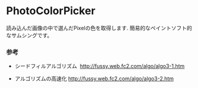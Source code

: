 # PhotoColorPicker
読み込んだ画像の中で選んだPixelの色を取得します.
簡易的なペイントソフト的なサムシングです。


### 参考
* シードフィルアルゴリズム
  <http://fussy.web.fc2.com/algo/algo3-1.htm>
  
* アルゴリズムの高速化
  <http://fussy.web.fc2.com/algo/algo3-2.htm>
